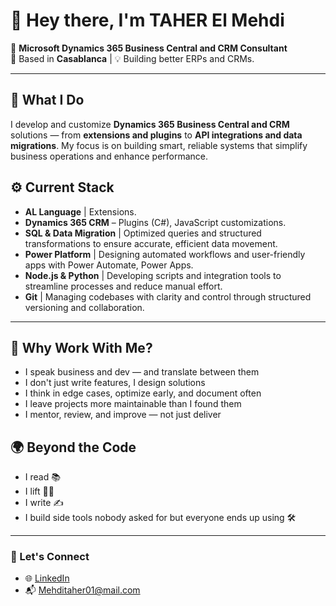 # 👋 Hey there, I'm TAHER El Mehdi 

🚀 **Microsoft Dynamics 365 Business Central and CRM Consultant**  
📍 Based in **Casablanca** | 💡 Building better ERPs and CRMs.

---

## 🧠 What I Do
I develop and customize **Dynamics 365 Business Central and CRM** solutions — from **extensions and plugins** to **API integrations and data migrations**. My focus is on building smart, reliable systems that simplify business operations and enhance performance.

## ⚙️ Current Stack

- **AL Language** | Extensions.  
- **Dynamics 365 CRM** – Plugins (C#), JavaScript customizations.
- **SQL & Data Migration** | Optimized queries and structured transformations to ensure accurate, efficient data movement.  
- **Power Platform** | Designing automated workflows and user-friendly apps with Power Automate, Power Apps.  
- **Node.js & Python** | Developing scripts and integration tools to streamline processes and reduce manual effort.  
- **Git** | Managing codebases with clarity and control through structured versioning and collaboration.    
---


## 🎯 Why Work With Me?

- I speak business and dev — and translate between them
- I don't just write features, I design solutions
- I think in edge cases, optimize early, and document often
- I leave projects more maintainable than I found them
- I mentor, review, and improve — not just deliver
  
## 🌍 Beyond the Code

- I read 📚  
- I lift 🏋️‍♂️  
- I write ✍️  
- I build side tools nobody asked for but everyone ends up using 🛠️

---

### 🤝 Let's Connect

- 🌐 [LinkedIn](https://linkedin.com/taher_el_mehdi)  
- 📬 Mehditaher01@mail.com
